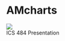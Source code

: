 # AMcharts
<div style="align:center">
  <img src="https://avatars1.githubusercontent.com/u/1116146?s=460&v=4"></img>
</div>
ICS 484 Presentation
